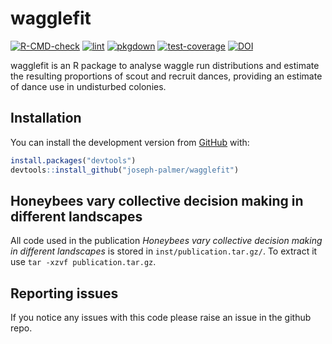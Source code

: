 
# wagglefit

[![R-CMD-check](https://github.com/joseph-palmer/wagglefit/actions/workflows/check-standard.yaml/badge.svg)](https://github.com/joseph-palmer/wagglefit/actions/workflows/check-standard.yaml)
[![lint](https://github.com/joseph-palmer/wagglefit/actions/workflows/lint.yaml/badge.svg)](https://github.com/joseph-palmer/wagglefit/actions/workflows/lint.yaml)
[![pkgdown](https://github.com/joseph-palmer/wagglefit/actions/workflows/pkgdown.yaml/badge.svg)](https://github.com/joseph-palmer/wagglefit/actions/workflows/pkgdown.yaml)
[![test-coverage](https://github.com/joseph-palmer/wagglefit/actions/workflows/test-coverage.yaml/badge.svg)](https://github.com/joseph-palmer/wagglefit/actions/workflows/test-coverage.yaml)
[![DOI](https://zenodo.org/badge/353413244.svg)](https://zenodo.org/badge/latestdoi/353413244)

wagglefit is an R package to analyse waggle run distributions and
estimate the resulting proportions of scout and recruit dances,
providing an estimate of dance use in undisturbed colonies.

## Installation

You can install the development version from
[GitHub](https://github.com/) with:

``` r
install.packages("devtools")
devtools::install_github("joseph-palmer/wagglefit")
```

## Honeybees vary collective decision making in different landscapes

All code used in the publication *Honeybees vary collective decision
making in different landscapes* is stored in `inst/publication.tar.gz/`.
To extract it use `tar -xzvf publication.tar.gz`.

## Reporting issues

If you notice any issues with this code please raise an issue in the
github repo.
